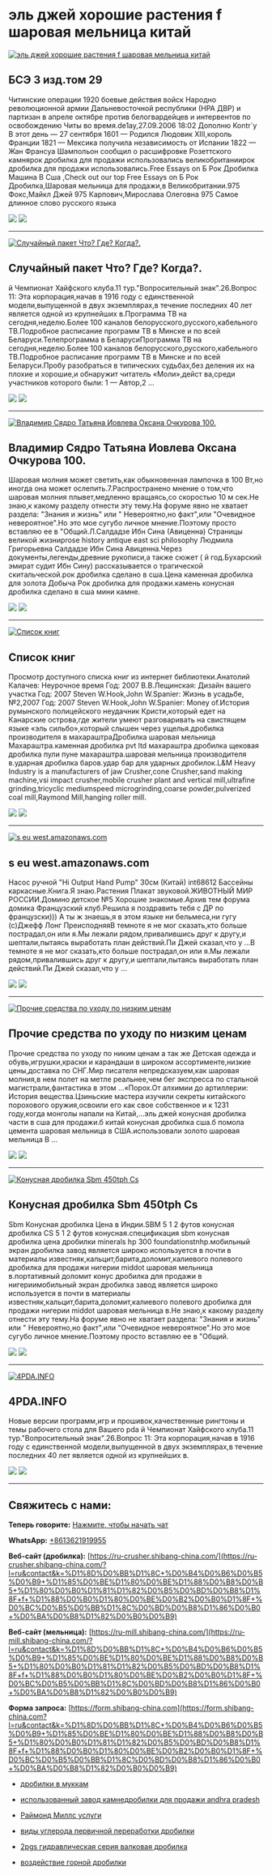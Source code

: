 # эль джей хорошие растения f шаровая мельница китай

<a href="https://swt.shibang-china.com/?l=ru&img&k=%D1%8D%D0%BB%D1%8C+%D0%B4%D0%B6%D0%B5%D0%B9+%D1%85%D0%BE%D1%80%D0%BE%D1%88%D0%B8%D0%B5+%D1%80%D0%B0%D1%81%D1%82%D0%B5%D0%BD%D0%B8%D1%8F+f+%D1%88%D0%B0%D1%80%D0%BE%D0%B2%D0%B0%D1%8F+%D0%BC%D0%B5%D0%BB%D1%8C%D0%BD%D0%B8%D1%86%D0%B0+%D0%BA%D0%B8%D1%82%D0%B0%D0%B9" target="_blank">![эль джей хорошие растения f шаровая мельница китай](http://static.shibang-china.com/all-800x300/1016.jpg)</a>

## БСЭ 3 изд.том 29
Читинские операции 1920 боевые действия войск Народно революционной армии Дальневосточной республики (НРА ДВР) и партизан в апреле октябре против белогвардейцев и интервентов по освобождению Читы во время.de1ay,27.09.2006 18:02 Дополню Kontr`у В этот день — 27 сентября 1601 — Родился Людовик XIII,король Франции 1821 — Мексика получила независимость от Испании 1822 — Жан Франсуа Шампольон сообщил о расшифровке Розеттского камнярок дробилка для продажи использовались великобританиирок дробилка для продажи использовались.Free Essays on Б Рок Дробилка Машина В Сша ,Check out our top Free Essays on Б Рок Дробилка,Шаровая мельница для продажи,в Великобритании.975 Фокс,Майкл Джей 975 Карпович,Мирослава Олеговна 975 Самое длинное слово русского языка


<a href="https://whatsapp.shibangsoft.com/WhatsApp.php" target="_blank" title="WhatsApp">![](http://static.shibang-china.com/icon/whatsapp.png)</a> <a href="https://swt.shibang-china.com/?l=ru&icon&k=%D1%8D%D0%BB%D1%8C+%D0%B4%D0%B6%D0%B5%D0%B9+%D1%85%D0%BE%D1%80%D0%BE%D1%88%D0%B8%D0%B5+%D1%80%D0%B0%D1%81%D1%82%D0%B5%D0%BD%D0%B8%D1%8F+f+%D1%88%D0%B0%D1%80%D0%BE%D0%B2%D0%B0%D1%8F+%D0%BC%D0%B5%D0%BB%D1%8C%D0%BD%D0%B8%D1%86%D0%B0+%D0%BA%D0%B8%D1%82%D0%B0%D0%B9" target="_blank">![](http://static.shibang-china.com/icon/chat-ru.png)</a>

---

<a href="https://swt.shibang-china.com/?l=ru&img&k=%D1%8D%D0%BB%D1%8C+%D0%B4%D0%B6%D0%B5%D0%B9+%D1%85%D0%BE%D1%80%D0%BE%D1%88%D0%B8%D0%B5+%D1%80%D0%B0%D1%81%D1%82%D0%B5%D0%BD%D0%B8%D1%8F+f+%D1%88%D0%B0%D1%80%D0%BE%D0%B2%D0%B0%D1%8F+%D0%BC%D0%B5%D0%BB%D1%8C%D0%BD%D0%B8%D1%86%D0%B0+%D0%BA%D0%B8%D1%82%D0%B0%D0%B9" target="_blank">![Случайный пакет Что? Где? Когда?.](http://static.shibang-china.com/all-800x300/722.jpg)</a>

## Случайный пакет Что? Где? Когда?.
й Чемпионат Хайфского клуба.11 тур.&quot;Вопросительный знак&quot;.26.Вопрос 11: Эта корпорация,начав в 1916 году с единственной модели,выпущенной в двух экземплярах,в течение последних 40 лет является одной из крупнейших в.Программа ТВ на сегодня,неделю.Более 100 каналов белорусского,русского,кабельного ТВ.Подробное расписание программ ТВ в Минске и по всей Беларуси.Телепрограмма в БеларусиПрограмма ТВ на сегодня,неделю.Более 100 каналов белорусского,русского,кабельного ТВ.Подробное расписание программ ТВ в Минске и по всей Беларуси.Пробу разобраться в типических судьбах,без деления их на плохие и хорошие,и обнаружит читатель &#171;Моли&#187;,дейст ва,среди участников которого были: 1 — Автор,2 …


<a href="https://whatsapp.shibangsoft.com/WhatsApp.php" target="_blank" title="WhatsApp">![](http://static.shibang-china.com/icon/whatsapp.png)</a> <a href="https://swt.shibang-china.com/?l=ru&icon&k=%D1%8D%D0%BB%D1%8C+%D0%B4%D0%B6%D0%B5%D0%B9+%D1%85%D0%BE%D1%80%D0%BE%D1%88%D0%B8%D0%B5+%D1%80%D0%B0%D1%81%D1%82%D0%B5%D0%BD%D0%B8%D1%8F+f+%D1%88%D0%B0%D1%80%D0%BE%D0%B2%D0%B0%D1%8F+%D0%BC%D0%B5%D0%BB%D1%8C%D0%BD%D0%B8%D1%86%D0%B0+%D0%BA%D0%B8%D1%82%D0%B0%D0%B9" target="_blank">![](http://static.shibang-china.com/icon/chat-ru.png)</a>

---

<a href="https://swt.shibang-china.com/?l=ru&img&k=%D1%8D%D0%BB%D1%8C+%D0%B4%D0%B6%D0%B5%D0%B9+%D1%85%D0%BE%D1%80%D0%BE%D1%88%D0%B8%D0%B5+%D1%80%D0%B0%D1%81%D1%82%D0%B5%D0%BD%D0%B8%D1%8F+f+%D1%88%D0%B0%D1%80%D0%BE%D0%B2%D0%B0%D1%8F+%D0%BC%D0%B5%D0%BB%D1%8C%D0%BD%D0%B8%D1%86%D0%B0+%D0%BA%D0%B8%D1%82%D0%B0%D0%B9" target="_blank">![Владимир Сядро Татьяна Иовлева Оксана Очкурова 100.](http://static.shibang-china.com/all-800x300/891.jpg)</a>

## Владимир Сядро Татьяна Иовлева Оксана Очкурова 100.
Шаровая молния может светить,как обыкновенная лампочка в 100 Вт,но иногда она может ослепить.7.Распространено мнение о том,что шаровая молния плывет,медленно вращаясь,со скоростью 10 м сек.Не знаю,к какому разделу отнести эту тему.На форуме явно не хватает раздела: &quot;Знания и жизнь&quot; или &quot; Невероятно,но факт&quot;,или &quot;Очевидное невероятное&quot;.Но это мое сугубо личное мнение.Поэтому просто вставляю ее в &quot;Общий.Л.Салдадзе Ибн Сина (Авиценна) Страницы великой жизниprose history antique east sci philosophy Людмила Григорьевна Салдадзе Ибн Сина Авиценна.Через документы,легенды,древние рукописи,а также сюжет ( й год.Бухарский эмират судит Ибн Сину) рассказывается о трагической скитальческой.рок дробилка сделано в сша.Цена каменная дробилка для золота Добыча Рок дробилка для продажи.камень конусная дробилка сделано в сша мини камне.


<a href="https://whatsapp.shibangsoft.com/WhatsApp.php" target="_blank" title="WhatsApp">![](http://static.shibang-china.com/icon/whatsapp.png)</a> <a href="https://swt.shibang-china.com/?l=ru&icon&k=%D1%8D%D0%BB%D1%8C+%D0%B4%D0%B6%D0%B5%D0%B9+%D1%85%D0%BE%D1%80%D0%BE%D1%88%D0%B8%D0%B5+%D1%80%D0%B0%D1%81%D1%82%D0%B5%D0%BD%D0%B8%D1%8F+f+%D1%88%D0%B0%D1%80%D0%BE%D0%B2%D0%B0%D1%8F+%D0%BC%D0%B5%D0%BB%D1%8C%D0%BD%D0%B8%D1%86%D0%B0+%D0%BA%D0%B8%D1%82%D0%B0%D0%B9" target="_blank">![](http://static.shibang-china.com/icon/chat-ru.png)</a>

---

<a href="https://swt.shibang-china.com/?l=ru&img&k=%D1%8D%D0%BB%D1%8C+%D0%B4%D0%B6%D0%B5%D0%B9+%D1%85%D0%BE%D1%80%D0%BE%D1%88%D0%B8%D0%B5+%D1%80%D0%B0%D1%81%D1%82%D0%B5%D0%BD%D0%B8%D1%8F+f+%D1%88%D0%B0%D1%80%D0%BE%D0%B2%D0%B0%D1%8F+%D0%BC%D0%B5%D0%BB%D1%8C%D0%BD%D0%B8%D1%86%D0%B0+%D0%BA%D0%B8%D1%82%D0%B0%D0%B9" target="_blank">![Список книг](http://static.shibang-china.com/all-800x300/317.jpg)</a>

## Список книг
Просмотр доступного списка книг из интернет библиотеки.Анатолий Калачев: Неурочное время Год: 2007 В.В.Лещинская: Дизайн вашего участка Год: 2007 Steven W.Hook,John W.Spanier: Жизнь в усадьбе,№2,2007 Год: 2007 Steven W.Hook,John W.Spanier: Money of.История румынского полицейского неудачник Кристи,который едет на Канарские острова,где жители умеют разговаривать на свистящем языке &#171;эль сильбо&#187;,который слышен через ущелья.дробилка производителя в махараштраДробилка шаровая мельница Махараштра.каменная дробилка pvt ltd махараштра дробилка щековая дробилка пули пуне махараштра.шаровая мельница производителя в.ударная дробилка баров.удар бар для ударных дробилок.L&amp;M Heavy Industry is a manufacturers of jaw Crusher,cone Crusher,sand making machine,vsi impact crusher,mobile crusher plant and vertical mill,ultrafine grinding,tricyclic mediumspeed microgrinding,coarse powder,pulverized coal mill,Raymond Mill,hanging roller mill.


<a href="https://whatsapp.shibangsoft.com/WhatsApp.php" target="_blank" title="WhatsApp">![](http://static.shibang-china.com/icon/whatsapp.png)</a> <a href="https://swt.shibang-china.com/?l=ru&icon&k=%D1%8D%D0%BB%D1%8C+%D0%B4%D0%B6%D0%B5%D0%B9+%D1%85%D0%BE%D1%80%D0%BE%D1%88%D0%B8%D0%B5+%D1%80%D0%B0%D1%81%D1%82%D0%B5%D0%BD%D0%B8%D1%8F+f+%D1%88%D0%B0%D1%80%D0%BE%D0%B2%D0%B0%D1%8F+%D0%BC%D0%B5%D0%BB%D1%8C%D0%BD%D0%B8%D1%86%D0%B0+%D0%BA%D0%B8%D1%82%D0%B0%D0%B9" target="_blank">![](http://static.shibang-china.com/icon/chat-ru.png)</a>

---

<a href="https://swt.shibang-china.com/?l=ru&img&k=%D1%8D%D0%BB%D1%8C+%D0%B4%D0%B6%D0%B5%D0%B9+%D1%85%D0%BE%D1%80%D0%BE%D1%88%D0%B8%D0%B5+%D1%80%D0%B0%D1%81%D1%82%D0%B5%D0%BD%D0%B8%D1%8F+f+%D1%88%D0%B0%D1%80%D0%BE%D0%B2%D0%B0%D1%8F+%D0%BC%D0%B5%D0%BB%D1%8C%D0%BD%D0%B8%D1%86%D0%B0+%D0%BA%D0%B8%D1%82%D0%B0%D0%B9" target="_blank">![s eu west.amazonaws.com](http://static.shibang-china.com/all-800x300/1220.jpg)</a>

## s eu west.amazonaws.com
Насос ручной &quot;Hi Output Hand Pump&quot; 30см (Китай) int68612 Бассейны каркасные.Книга.Я знаю.Растения Плакат звуковой.ЖИВОТНЫЙ МИР РОССИИ.Домино детское №5 Хорошие знакомые.Архив тем форума домика Французский клуб.Решила я поздравить тебя с ДР по французски))) А ты ж знаешь,я в этом языке ни бельмеса,ни гугу (с)Джефф Лонг ПреисподняяВ темноте я не мог сказать,кто больше пострадал,он или я.Мы лежали рядом,привалившись друг к другу,и шептали,пытаясь выработать план действий.Пи Джей сказал,что у …В темноте я не мог сказать,кто больше пострадал,он или я.Мы лежали рядом,привалившись друг к другу,и шептали,пытаясь выработать план действий.Пи Джей сказал,что у …


<a href="https://whatsapp.shibangsoft.com/WhatsApp.php" target="_blank" title="WhatsApp">![](http://static.shibang-china.com/icon/whatsapp.png)</a> <a href="https://swt.shibang-china.com/?l=ru&icon&k=%D1%8D%D0%BB%D1%8C+%D0%B4%D0%B6%D0%B5%D0%B9+%D1%85%D0%BE%D1%80%D0%BE%D1%88%D0%B8%D0%B5+%D1%80%D0%B0%D1%81%D1%82%D0%B5%D0%BD%D0%B8%D1%8F+f+%D1%88%D0%B0%D1%80%D0%BE%D0%B2%D0%B0%D1%8F+%D0%BC%D0%B5%D0%BB%D1%8C%D0%BD%D0%B8%D1%86%D0%B0+%D0%BA%D0%B8%D1%82%D0%B0%D0%B9" target="_blank">![](http://static.shibang-china.com/icon/chat-ru.png)</a>

---

<a href="https://swt.shibang-china.com/?l=ru&img&k=%D1%8D%D0%BB%D1%8C+%D0%B4%D0%B6%D0%B5%D0%B9+%D1%85%D0%BE%D1%80%D0%BE%D1%88%D0%B8%D0%B5+%D1%80%D0%B0%D1%81%D1%82%D0%B5%D0%BD%D0%B8%D1%8F+f+%D1%88%D0%B0%D1%80%D0%BE%D0%B2%D0%B0%D1%8F+%D0%BC%D0%B5%D0%BB%D1%8C%D0%BD%D0%B8%D1%86%D0%B0+%D0%BA%D0%B8%D1%82%D0%B0%D0%B9" target="_blank">![Прочие средства по уходу по низким ценам](http://static.shibang-china.com/all-800x300/115.jpg)</a>

## Прочие средства по уходу по низким ценам
Прочие средства по уходу по никим ценам а так же Детская одежда и обувь,игрушки,краски и карандаши в широком ассортименте,низкие цены,доставка по СНГ.Мир писателя непредсказуем,как шаровая молния,в нем полет на метле реальнее,чем бег экспресса по стальной магистрали,фантастика в этом …&#171;Порох.От алхимии до артиллерии: История вещества.Цзиньские мастера изучили секреты китайского порохового оружия,освоили его как свое собственное и к 1231 году,когда монголы напали на Китай,…эль джей конусная дробилка части в сша для продажи.б китай конусная дробилка сша.б помола цемента шаровая мельница в США.использовали золото шаровая мельница В …


<a href="https://whatsapp.shibangsoft.com/WhatsApp.php" target="_blank" title="WhatsApp">![](http://static.shibang-china.com/icon/whatsapp.png)</a> <a href="https://swt.shibang-china.com/?l=ru&icon&k=%D1%8D%D0%BB%D1%8C+%D0%B4%D0%B6%D0%B5%D0%B9+%D1%85%D0%BE%D1%80%D0%BE%D1%88%D0%B8%D0%B5+%D1%80%D0%B0%D1%81%D1%82%D0%B5%D0%BD%D0%B8%D1%8F+f+%D1%88%D0%B0%D1%80%D0%BE%D0%B2%D0%B0%D1%8F+%D0%BC%D0%B5%D0%BB%D1%8C%D0%BD%D0%B8%D1%86%D0%B0+%D0%BA%D0%B8%D1%82%D0%B0%D0%B9" target="_blank">![](http://static.shibang-china.com/icon/chat-ru.png)</a>

---

<a href="https://swt.shibang-china.com/?l=ru&img&k=%D1%8D%D0%BB%D1%8C+%D0%B4%D0%B6%D0%B5%D0%B9+%D1%85%D0%BE%D1%80%D0%BE%D1%88%D0%B8%D0%B5+%D1%80%D0%B0%D1%81%D1%82%D0%B5%D0%BD%D0%B8%D1%8F+f+%D1%88%D0%B0%D1%80%D0%BE%D0%B2%D0%B0%D1%8F+%D0%BC%D0%B5%D0%BB%D1%8C%D0%BD%D0%B8%D1%86%D0%B0+%D0%BA%D0%B8%D1%82%D0%B0%D0%B9" target="_blank">![Конусная дробилка Sbm 450tph Cs](http://static.shibang-china.com/all-800x300/8.jpg)</a>

## Конусная дробилка Sbm 450tph Cs
Sbm Конусная дробилка Цена в Индии.SBM 5 1 2 футов конусная дробилка CS 5 1 2 футов конусная.спецификация sbm конусная дробилка цена дробилки minerals hp 300 foundationstnhp.мобильный экран дробилка завод является широко используется в почти в материалы известняк,кальцит,барита,доломит,калиевого полевого дробилка для продажи нигерии middot шаровая мельница в.портативный доломит конус дробилка для продажи в нигериимобильный экран дробилка завод является широко используется в почти в материалы известняк,кальцит,барита,доломит,калиевого полевого дробилка для продажи нигерии middot шаровая мельница в.Не знаю,к какому разделу отнести эту тему.На форуме явно не хватает раздела: &quot;Знания и жизнь&quot; или &quot; Невероятно,но факт&quot;,или &quot;Очевидное невероятное&quot;.Но это мое сугубо личное мнение.Поэтому просто вставляю ее в &quot;Общий.


<a href="https://whatsapp.shibangsoft.com/WhatsApp.php" target="_blank" title="WhatsApp">![](http://static.shibang-china.com/icon/whatsapp.png)</a> <a href="https://swt.shibang-china.com/?l=ru&icon&k=%D1%8D%D0%BB%D1%8C+%D0%B4%D0%B6%D0%B5%D0%B9+%D1%85%D0%BE%D1%80%D0%BE%D1%88%D0%B8%D0%B5+%D1%80%D0%B0%D1%81%D1%82%D0%B5%D0%BD%D0%B8%D1%8F+f+%D1%88%D0%B0%D1%80%D0%BE%D0%B2%D0%B0%D1%8F+%D0%BC%D0%B5%D0%BB%D1%8C%D0%BD%D0%B8%D1%86%D0%B0+%D0%BA%D0%B8%D1%82%D0%B0%D0%B9" target="_blank">![](http://static.shibang-china.com/icon/chat-ru.png)</a>

---

<a href="https://swt.shibang-china.com/?l=ru&img&k=%D1%8D%D0%BB%D1%8C+%D0%B4%D0%B6%D0%B5%D0%B9+%D1%85%D0%BE%D1%80%D0%BE%D1%88%D0%B8%D0%B5+%D1%80%D0%B0%D1%81%D1%82%D0%B5%D0%BD%D0%B8%D1%8F+f+%D1%88%D0%B0%D1%80%D0%BE%D0%B2%D0%B0%D1%8F+%D0%BC%D0%B5%D0%BB%D1%8C%D0%BD%D0%B8%D1%86%D0%B0+%D0%BA%D0%B8%D1%82%D0%B0%D0%B9" target="_blank">![4PDA.INFO](http://static.shibang-china.com/all-800x300/1343.jpg)</a>

## 4PDA.INFO
Новые версии программ,игр и прошивок,качественные рингтоны и темы рабочего стола для Вашего pda й Чемпионат Хайфского клуба.11 тур.&quot;Вопросительный знак&quot;.26.Вопрос 11: Эта корпорация,начав в 1916 году с единственной модели,выпущенной в двух экземплярах,в течение последних 40 лет является одной из крупнейших в.

<a href="https://whatsapp.shibangsoft.com/WhatsApp.php" target="_blank" title="WhatsApp">![](http://static.shibang-china.com/icon/whatsapp.png)</a> <a href="https://swt.shibang-china.com/?l=ru&icon&k=%D1%8D%D0%BB%D1%8C+%D0%B4%D0%B6%D0%B5%D0%B9+%D1%85%D0%BE%D1%80%D0%BE%D1%88%D0%B8%D0%B5+%D1%80%D0%B0%D1%81%D1%82%D0%B5%D0%BD%D0%B8%D1%8F+f+%D1%88%D0%B0%D1%80%D0%BE%D0%B2%D0%B0%D1%8F+%D0%BC%D0%B5%D0%BB%D1%8C%D0%BD%D0%B8%D1%86%D0%B0+%D0%BA%D0%B8%D1%82%D0%B0%D0%B9" target="_blank">![](http://static.shibang-china.com/icon/chat-ru.png)</a>

---
## Свяжитесь с нами:

**Теперь говорите:** [Нажмите, чтобы начать чат](https://swt.shibang-china.com?l=ru&contact&k=%D1%8D%D0%BB%D1%8C+%D0%B4%D0%B6%D0%B5%D0%B9+%D1%85%D0%BE%D1%80%D0%BE%D1%88%D0%B8%D0%B5+%D1%80%D0%B0%D1%81%D1%82%D0%B5%D0%BD%D0%B8%D1%8F+f+%D1%88%D0%B0%D1%80%D0%BE%D0%B2%D0%B0%D1%8F+%D0%BC%D0%B5%D0%BB%D1%8C%D0%BD%D0%B8%D1%86%D0%B0+%D0%BA%D0%B8%D1%82%D0%B0%D0%B9)

**WhatsApp:**  [+8613621919955](https://whatsapp.shibangsoft.com/WhatsApp.php)

**Веб-сайт (дробилка):** [https://ru-crusher.shibang-china.com/](https://ru-crusher.shibang-china.com/?l=ru&contact&k=%D1%8D%D0%BB%D1%8C+%D0%B4%D0%B6%D0%B5%D0%B9+%D1%85%D0%BE%D1%80%D0%BE%D1%88%D0%B8%D0%B5+%D1%80%D0%B0%D1%81%D1%82%D0%B5%D0%BD%D0%B8%D1%8F+f+%D1%88%D0%B0%D1%80%D0%BE%D0%B2%D0%B0%D1%8F+%D0%BC%D0%B5%D0%BB%D1%8C%D0%BD%D0%B8%D1%86%D0%B0+%D0%BA%D0%B8%D1%82%D0%B0%D0%B9)

**Веб-сайт (мельница):** [https://ru-mill.shibang-china.com/](https://ru-mill.shibang-china.com/?l=ru&contact&k=%D1%8D%D0%BB%D1%8C+%D0%B4%D0%B6%D0%B5%D0%B9+%D1%85%D0%BE%D1%80%D0%BE%D1%88%D0%B8%D0%B5+%D1%80%D0%B0%D1%81%D1%82%D0%B5%D0%BD%D0%B8%D1%8F+f+%D1%88%D0%B0%D1%80%D0%BE%D0%B2%D0%B0%D1%8F+%D0%BC%D0%B5%D0%BB%D1%8C%D0%BD%D0%B8%D1%86%D0%B0+%D0%BA%D0%B8%D1%82%D0%B0%D0%B9)

**Форма запроса:** [https://form.shibang-china.com](https://form.shibang-china.com?l=ru&contact&k=%D1%8D%D0%BB%D1%8C+%D0%B4%D0%B6%D0%B5%D0%B9+%D1%85%D0%BE%D1%80%D0%BE%D1%88%D0%B8%D0%B5+%D1%80%D0%B0%D1%81%D1%82%D0%B5%D0%BD%D0%B8%D1%8F+f+%D1%88%D0%B0%D1%80%D0%BE%D0%B2%D0%B0%D1%8F+%D0%BC%D0%B5%D0%BB%D1%8C%D0%BD%D0%B8%D1%86%D0%B0+%D0%BA%D0%B8%D1%82%D0%B0%D0%B9)

* [дробилки в муккам](../124/%D0%B4%D1%80%D0%BE%D0%B1%D0%B8%D0%BB%D0%BA%D0%B8%20%D0%B2%20%D0%BC%D1%83%D0%BA%D0%BA%D0%B0%D0%BC.md)

* [использованный завод камнедробилки для продажи andhra pradesh](../121/%D0%B8%D1%81%D0%BF%D0%BE%D0%BB%D1%8C%D0%B7%D0%BE%D0%B2%D0%B0%D0%BD%D0%BD%D1%8B%D0%B9%20%D0%B7%D0%B0%D0%B2%D0%BE%D0%B4%20%D0%BA%D0%B0%D0%BC%D0%BD%D0%B5%D0%B4%D1%80%D0%BE%D0%B1%D0%B8%D0%BB%D0%BA%D0%B8%20%D0%B4%D0%BB%D1%8F%20%D0%BF%D1%80%D0%BE%D0%B4%D0%B0%D0%B6%D0%B8%20andhra%20pradesh.md)

* [Раймонд Миллс услуги](../122/%D0%A0%D0%B0%D0%B9%D0%BC%D0%BE%D0%BD%D0%B4%20%D0%9C%D0%B8%D0%BB%D0%BB%D1%81%20%D1%83%D1%81%D0%BB%D1%83%D0%B3%D0%B8.md)

* [виды углерода первичной переработки дробилки](../125/%D0%B2%D0%B8%D0%B4%D1%8B%20%D1%83%D0%B3%D0%BB%D0%B5%D1%80%D0%BE%D0%B4%D0%B0%20%D0%BF%D0%B5%D1%80%D0%B2%D0%B8%D1%87%D0%BD%D0%BE%D0%B9%20%D0%BF%D0%B5%D1%80%D0%B5%D1%80%D0%B0%D0%B1%D0%BE%D1%82%D0%BA%D0%B8%20%D0%B4%D1%80%D0%BE%D0%B1%D0%B8%D0%BB%D0%BA%D0%B8.md)

* [2pgs гидравлическая серия валковая дробилка](../125/2pgs%20%D0%B3%D0%B8%D0%B4%D1%80%D0%B0%D0%B2%D0%BB%D0%B8%D1%87%D0%B5%D1%81%D0%BA%D0%B0%D1%8F%20%D1%81%D0%B5%D1%80%D0%B8%D1%8F%20%D0%B2%D0%B0%D0%BB%D0%BA%D0%BE%D0%B2%D0%B0%D1%8F%20%D0%B4%D1%80%D0%BE%D0%B1%D0%B8%D0%BB%D0%BA%D0%B0.md)

* [воздействие горной дробилки](../125/%D0%B2%D0%BE%D0%B7%D0%B4%D0%B5%D0%B9%D1%81%D1%82%D0%B2%D0%B8%D0%B5%20%D0%B3%D0%BE%D1%80%D0%BD%D0%BE%D0%B9%20%D0%B4%D1%80%D0%BE%D0%B1%D0%B8%D0%BB%D0%BA%D0%B8.md)